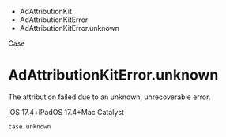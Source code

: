 

- AdAttributionKit
- AdAttributionKitError
-  AdAttributionKitError.unknown 

Case

# AdAttributionKitError.unknown

The attribution failed due to an unknown, unrecoverable error.

iOS 17.4+iPadOS 17.4+Mac Catalyst

``` source
case unknown
```

